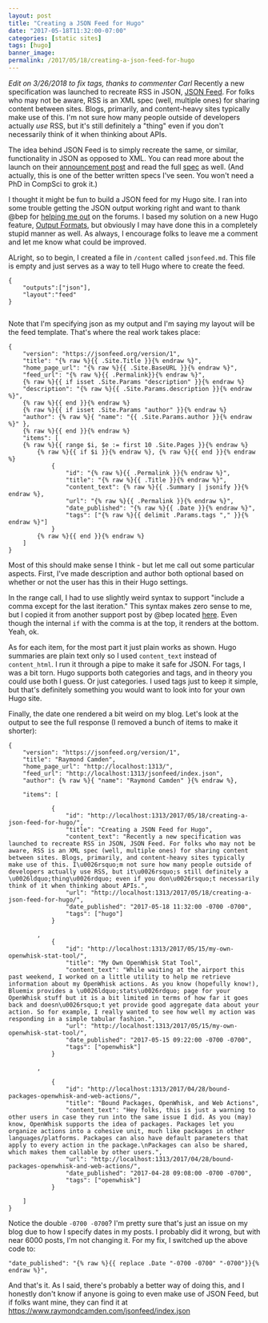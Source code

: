 ```yaml
---
layout: post
title: "Creating a JSON Feed for Hugo"
date: "2017-05-18T11:32:00-07:00"
categories: [static sites]
tags: [hugo]
banner_image: 
permalink: /2017/05/18/creating-a-json-feed-for-hugo
---
```


*Edit on 3/26/2018 to fix tags, thanks to commenter Carl* Recently a new specification was launched to recreate RSS in JSON, [JSON Feed](https://jsonfeed.org). For folks who may not be aware, RSS is an XML spec (well, multiple ones) for sharing content between sites. Blogs, primarily, and content-heavy sites typically make use of this. I'm not sure how many people outside of developers actually *use* RSS, but it's still definitely a "thing" even if you don't necessarily think of it when thinking about APIs.

The idea behind JSON Feed is to simply recreate the same, or similar, functionality in JSON as opposed to XML. You can read more about the launch on their [announcement post](https://jsonfeed.org/2017/05/17/announcing_json_feed) and read the full [spec](https://jsonfeed.org/version/1) as well. (And actually, this is one of the better written specs I've seen. You won't need a PhD in CompSci to grok it.)

I thought it might be fun to build a JSON feed for my Hugo site. I ran into some trouble getting the JSON output working right and want to thank @bep for [helping me out](https://discuss.gohugo.io/t/output-formats-any-help-yet/6611/9) on the forums. I based my solution on a new Hugo feature, [Output Formats](http://gohugo.io/extras/output-formats/), but obviously I may have done this in a completely stupid manner as well. As always, I encourage folks to leave me a comment and let me know what could be improved.

ALright, so to begin, I created a file in `/content` called `jsonfeed.md`. This file is empty and just serves as a way to tell Hugo where to create the feed.

<pre><code class="language-javascript">{
	"outputs":["json"],
	"layout":"feed"
}

</code></pre>

Note that I'm specifying json as my output and I'm saying my layout will be the feed template. That's where the real work takes place:

<pre><code class="language-javascript">{
    "version": "https://jsonfeed.org/version/1",
    "title": "{% raw %}{{ .Site.Title }}{% endraw %}",
    "home_page_url": "{% raw %}{{ .Site.BaseURL }}{% endraw %}",
    "feed_url": "{% raw %}{{ .Permalink}}{% endraw %}",
	{% raw %}{{ if isset .Site.Params "description" }}{% endraw %}
	"description": "{% raw %}{{ .Site.Params.description }}{% endraw %}",
	{% raw %}{{ end }}{% endraw %}
	{% raw %}{{ if isset .Site.Params "author" }}{% endraw %}
	"author": {% raw %}{ "name": "{{ .Site.Params.author }}{% endraw %}" },
	{% raw %}{{ end }}{% endraw %}
    "items": [
    {% raw %}{{ range $i, $e := first 10 .Site.Pages }}{% endraw %}
		{% raw %}{{ if $i }}{% endraw %}, {% raw %}{{ end }}{% endraw %}
			{
				"id": "{% raw %}{{ .Permalink }}{% endraw %}",
				"title": "{% raw %}{{ .Title }}{% endraw %}",
				"content_text": {% raw %}{{ .Summary | jsonify }}{% endraw %},
				"url": "{% raw %}{{ .Permalink }}{% endraw %}",
				"date_published": "{% raw %}{{ .Date }}{% endraw %}",
				"tags": ["{% raw %}{{ delimit .Params.tags "," }}{% endraw %}"]
			}
		{% raw %}{{ end }}{% endraw %}
    ]
}
</code></pre>

Most of this should make sense I think - but let me call out some particular aspects. First, I've made description and author both optional based on whether or not the user has this in their Hugo settings.

In the range call, I had to use slightly weird syntax to support "include a comma except for the last iteration." This syntax makes zero sense to me, but I copied it from another support post by @bep located [here](https://discuss.gohugo.io/t/conditional-behavior-in-template-if-last-array-item-was-found/1270). Even though the internal `if` with the comma is at the top, it renders at the bottom. Yeah, ok. 

As for each item, for the most part it just plain works as shown. Hugo summaries are plain text only so I used `content_text` instead of `content_html`. I run it through a pipe to make it safe for JSON. For tags, I was a bit torn. Hugo supports both categories and tags, and in theory you could use both I guess. Or just categories. I used tags just to keep it simple, but that's definitely something you would want to look into for your own Hugo site.

Finally, the date one rendered a bit weird on my blog. Let's look at the output to see the full response (I removed a bunch of items to make it shorter):

<pre><code class="language-javascript">{
    "version": "https://jsonfeed.org/version/1",
    "title": "Raymond Camden",
    "home_page_url": "http://localhost:1313/",
    "feed_url": "http://localhost:1313/jsonfeed/index.json",
	"author": {% raw %}{ "name": "Raymond Camden" }{% endraw %},
	
    "items": [
		
			{
				"id": "http://localhost:1313/2017/05/18/creating-a-json-feed-for-hugo/",
				"title": "Creating a JSON Feed for Hugo",
				"content_text": "Recently a new specification was launched to recreate RSS in JSON, JSON Feed. For folks who may not be aware, RSS is an XML spec (well, multiple ones) for sharing content between sites. Blogs, primarily, and content-heavy sites typically make use of this. I\u0026rsquo;m not sure how many people outside of developers actually use RSS, but it\u0026rsquo;s still definitely a \u0026ldquo;thing\u0026rdquo; even if you don\u0026rsquo;t necessarily think of it when thinking about APIs.",
				"url": "http://localhost:1313/2017/05/18/creating-a-json-feed-for-hugo/",
				"date_published": "2017-05-18 11:32:00 -0700 -0700",
				"tags": ["hugo"]
			}
		
		, 
			{
				"id": "http://localhost:1313/2017/05/15/my-own-openwhisk-stat-tool/",
				"title": "My Own OpenWhisk Stat Tool",
				"content_text": "While waiting at the airport this past weekend, I worked on a little utility to help me retrieve information about my OpenWhisk actions. As you know (hopefully know!), Bluemix provides a \u0026ldquo;stats\u0026rdquo; page for your OpenWhisk stuff but it is a bit limited in terms of how far it goes back and doesn\u0026rsquo;t yet provide good aggregate data about your action. So for example, I really wanted to see how well my action was responding in a simple tabular fashion.",
				"url": "http://localhost:1313/2017/05/15/my-own-openwhisk-stat-tool/",
				"date_published": "2017-05-15 09:22:00 -0700 -0700",
				"tags": ["openwhisk"]
			}
		
		, 
		
			{
				"id": "http://localhost:1313/2017/04/28/bound-packages-openwhisk-and-web-actions/",
				"title": "Bound Packages, OpenWhisk, and Web Actions",
				"content_text": "Hey folks, this is just a warning to other users in case they run into the same issue I did. As you (may) know, OpenWhisk supports the idea of packages. Packages let you organize actions into a cohesive unit, much like packages in other languages/platforms. Packages can also have default parameters that apply to every action in the package.\nPackages can also be shared, which makes them callable by other users.",
				"url": "http://localhost:1313/2017/04/28/bound-packages-openwhisk-and-web-actions/",
				"date_published": "2017-04-28 09:08:00 -0700 -0700",
				"tags": ["openwhisk"]
			}
		
    ]
}
</code></pre>

Notice the double `-0700 -0700`? I'm pretty sure that's just an issue on my blog due to how I specify dates in my posts. I probably did it wrong, but with near 6000 posts, I'm not changing it. For my fix, I switched up the above code to:

<pre><code class="language-javascript">"date_published": "{% raw %}{{ replace .Date "-0700 -0700" "-0700"}}{% endraw %}",
</code></pre>

And that's it. As I said, there's probably a better way of doing this, and I honestly don't know if anyone is going to even make use of JSON Feed, but if folks want mine, they can find it at https://www.raymondcamden.com/jsonfeed/index.json